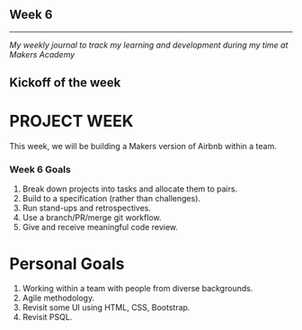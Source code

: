 ## Week 6

---
_My weekly journal to track my learning and development during my time at Makers Academy_

Kickoff of the week
---
# PROJECT WEEK

This week, we will be building a Makers version of Airbnb within a team.

### Week 6 Goals

1. Break down projects into tasks and allocate them to pairs.
2. Build to a specification (rather than challenges).
3. Run stand-ups and retrospectives.
4. Use a branch/PR/merge git workflow.
5. Give and receive meaningful code review.

# Personal Goals
1. Working within a team with people from diverse backgrounds.
1. Agile methodology.
2. Revisit some UI using HTML, CSS, Bootstrap.
3. Revisit PSQL.

